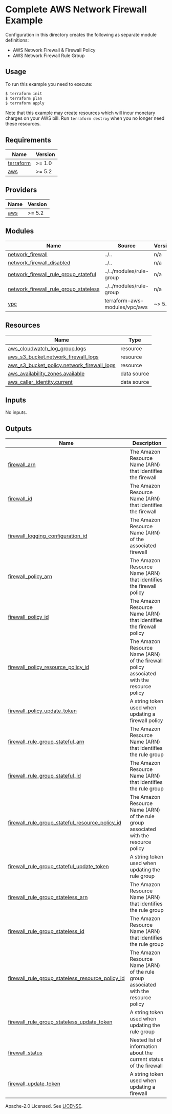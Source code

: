 # Complete AWS Network Firewall Example

Configuration in this directory creates the following as separate module definitions:

- AWS Network Firewall & Firewall Policy
- AWS Network Firewall Rule Group

## Usage

To run this example you need to execute:

```bash
$ terraform init
$ terraform plan
$ terraform apply
```

Note that this example may create resources which will incur monetary charges on your AWS bill. Run `terraform destroy` when you no longer need these resources.

<!-- BEGIN_TF_DOCS -->
## Requirements

| Name | Version |
|------|---------|
| <a name="requirement_terraform"></a> [terraform](#requirement\_terraform) | >= 1.0 |
| <a name="requirement_aws"></a> [aws](#requirement\_aws) | >= 5.2 |

## Providers

| Name | Version |
|------|---------|
| <a name="provider_aws"></a> [aws](#provider\_aws) | >= 5.2 |

## Modules

| Name | Source | Version |
|------|--------|---------|
| <a name="module_network_firewall"></a> [network\_firewall](#module\_network\_firewall) | ../.. | n/a |
| <a name="module_network_firewall_disabled"></a> [network\_firewall\_disabled](#module\_network\_firewall\_disabled) | ../.. | n/a |
| <a name="module_network_firewall_rule_group_stateful"></a> [network\_firewall\_rule\_group\_stateful](#module\_network\_firewall\_rule\_group\_stateful) | ../../modules/rule-group | n/a |
| <a name="module_network_firewall_rule_group_stateless"></a> [network\_firewall\_rule\_group\_stateless](#module\_network\_firewall\_rule\_group\_stateless) | ../../modules/rule-group | n/a |
| <a name="module_vpc"></a> [vpc](#module\_vpc) | terraform-aws-modules/vpc/aws | ~> 5.0 |

## Resources

| Name | Type |
|------|------|
| [aws_cloudwatch_log_group.logs](https://registry.terraform.io/providers/hashicorp/aws/latest/docs/resources/cloudwatch_log_group) | resource |
| [aws_s3_bucket.network_firewall_logs](https://registry.terraform.io/providers/hashicorp/aws/latest/docs/resources/s3_bucket) | resource |
| [aws_s3_bucket_policy.network_firewall_logs](https://registry.terraform.io/providers/hashicorp/aws/latest/docs/resources/s3_bucket_policy) | resource |
| [aws_availability_zones.available](https://registry.terraform.io/providers/hashicorp/aws/latest/docs/data-sources/availability_zones) | data source |
| [aws_caller_identity.current](https://registry.terraform.io/providers/hashicorp/aws/latest/docs/data-sources/caller_identity) | data source |

## Inputs

No inputs.

## Outputs

| Name | Description |
|------|-------------|
| <a name="output_firewall_arn"></a> [firewall\_arn](#output\_firewall\_arn) | The Amazon Resource Name (ARN) that identifies the firewall |
| <a name="output_firewall_id"></a> [firewall\_id](#output\_firewall\_id) | The Amazon Resource Name (ARN) that identifies the firewall |
| <a name="output_firewall_logging_configuration_id"></a> [firewall\_logging\_configuration\_id](#output\_firewall\_logging\_configuration\_id) | The Amazon Resource Name (ARN) of the associated firewall |
| <a name="output_firewall_policy_arn"></a> [firewall\_policy\_arn](#output\_firewall\_policy\_arn) | The Amazon Resource Name (ARN) that identifies the firewall policy |
| <a name="output_firewall_policy_id"></a> [firewall\_policy\_id](#output\_firewall\_policy\_id) | The Amazon Resource Name (ARN) that identifies the firewall policy |
| <a name="output_firewall_policy_resource_policy_id"></a> [firewall\_policy\_resource\_policy\_id](#output\_firewall\_policy\_resource\_policy\_id) | The Amazon Resource Name (ARN) of the firewall policy associated with the resource policy |
| <a name="output_firewall_policy_update_token"></a> [firewall\_policy\_update\_token](#output\_firewall\_policy\_update\_token) | A string token used when updating a firewall policy |
| <a name="output_firewall_rule_group_stateful_arn"></a> [firewall\_rule\_group\_stateful\_arn](#output\_firewall\_rule\_group\_stateful\_arn) | The Amazon Resource Name (ARN) that identifies the rule group |
| <a name="output_firewall_rule_group_stateful_id"></a> [firewall\_rule\_group\_stateful\_id](#output\_firewall\_rule\_group\_stateful\_id) | The Amazon Resource Name (ARN) that identifies the rule group |
| <a name="output_firewall_rule_group_stateful_resource_policy_id"></a> [firewall\_rule\_group\_stateful\_resource\_policy\_id](#output\_firewall\_rule\_group\_stateful\_resource\_policy\_id) | The Amazon Resource Name (ARN) of the rule group associated with the resource policy |
| <a name="output_firewall_rule_group_stateful_update_token"></a> [firewall\_rule\_group\_stateful\_update\_token](#output\_firewall\_rule\_group\_stateful\_update\_token) | A string token used when updating the rule group |
| <a name="output_firewall_rule_group_stateless_arn"></a> [firewall\_rule\_group\_stateless\_arn](#output\_firewall\_rule\_group\_stateless\_arn) | The Amazon Resource Name (ARN) that identifies the rule group |
| <a name="output_firewall_rule_group_stateless_id"></a> [firewall\_rule\_group\_stateless\_id](#output\_firewall\_rule\_group\_stateless\_id) | The Amazon Resource Name (ARN) that identifies the rule group |
| <a name="output_firewall_rule_group_stateless_resource_policy_id"></a> [firewall\_rule\_group\_stateless\_resource\_policy\_id](#output\_firewall\_rule\_group\_stateless\_resource\_policy\_id) | The Amazon Resource Name (ARN) of the rule group associated with the resource policy |
| <a name="output_firewall_rule_group_stateless_update_token"></a> [firewall\_rule\_group\_stateless\_update\_token](#output\_firewall\_rule\_group\_stateless\_update\_token) | A string token used when updating the rule group |
| <a name="output_firewall_status"></a> [firewall\_status](#output\_firewall\_status) | Nested list of information about the current status of the firewall |
| <a name="output_firewall_update_token"></a> [firewall\_update\_token](#output\_firewall\_update\_token) | A string token used when updating a firewall |
<!-- END_TF_DOCS -->

Apache-2.0 Licensed. See [LICENSE](https://github.com/terraform-aws-modules/terraform-aws-network-firewall/blob/master/LICENSE).
